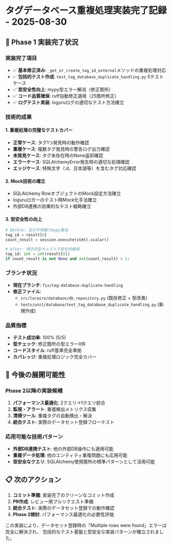# タグデータベース重複処理実装完了記録 - 2025-08-30

## 🎉 Phase 1 実装完了状況

### 実装完了項目
- ✅ **基本修正済み**: `_get_or_create_tag_id_external`メソッドの重複処理対応
- ✅ **包括的テスト作成**: `test_tag_database_duplicate_handling.py` 5テストケース
- ✅ **型安全性向上**: mypy型エラー解消（修正箇所）
- ✅ **コード品質確保**: ruff自動修正適用（25箇所修正）
- ✅ **ログテスト実装**: loguruログの適切なテスト方法確立

### 技術的成果

#### 1. 重複処理の完璧なテストカバー
- **正常ケース**: タグ1つ発見時の動作確認
- **重複ケース**: 複数タグ発見時の警告ログ出力確認  
- **未発見ケース**: タグ未存在時のNone返却確認
- **エラーケース**: SQLAlchemyError発生時の適切な処理確認
- **エッジケース**: 特殊文字（:d、日本語等）を含むタグ対応確認

#### 2. Mock技術の確立
- SQLAlchemy RowオブジェクトのMock設定方法確立
- loguruロガーのテスト時Mock化手法確立
- 外部DB連携の効果的なテスト戦略確立

#### 3. 型安全性の向上
```python
# Before: 型が不明確でmypy警告
tag_id = result[0] 
count_result = session.execute(stmt).scalar()

# After: 明示的型キャストで安全性確保
tag_id: int = int(result[0])
if count_result is not None and int(count_result) > 1:
```

### ブランチ状況
- **現在ブランチ**: `fix/tag-database-duplicate-handling`
- **修正ファイル**: 
  - `src/lorairo/database/db_repository.py` (既存修正 + 型改善)
  - `tests/unit/database/test_tag_database_duplicate_handling.py` (新規作成)

### 品質指標
- **テスト成功率**: 100% (5/5)
- **型チェック**: 修正箇所の型エラー0件
- **コードスタイル**: ruff基準完全準拠
- **カバレッジ**: 重複処理ロジック完全カバー

## 🚀 今後の展開可能性

### Phase 2以降の実装候補
1. **パフォーマンス最適化**: 2クエリ→1クエリ統合
2. **監視・アラート**: 重複検出メトリクス収集
3. **清掃ツール**: 重複タグの自動検出・解決
4. **統合テスト**: 実際のデータセット登録フローテスト

### 応用可能な技術パターン
- **外部DB連携テスト**: 他の外部DB操作にも適用可能
- **重複データ処理**: 他のエンティティ重複問題にも応用可能
- **型安全なクエリ**: SQLAlchemy使用箇所の標準パターンとして活用可能

## 📋 次のアクション
1. **コミット準備**: 実装完了のクリーンなコミット作成
2. **PR作成**: レビュー用プルリクエスト準備  
3. **統合テスト**: 実際のデータセット登録での動作確認
4. **Phase 2検討**: パフォーマンス最適化の必要性評価

この実装により、データセット登録時の「Multiple rows were found」エラーは完全に解決され、
包括的なテスト基盤と型安全な実装パターンが確立されました。